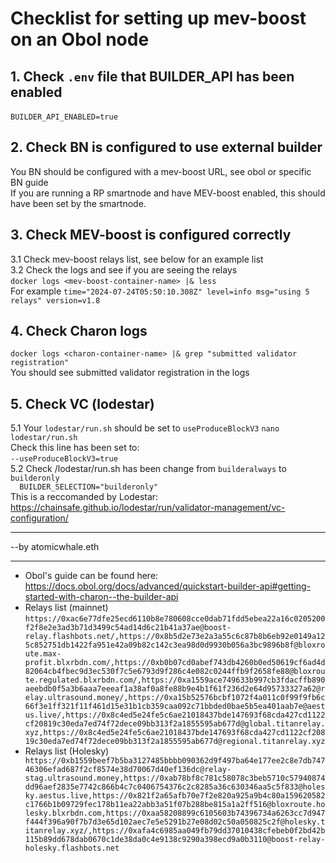 # Checklist for setting up mev-boost on an Obol node
## 1. Check `​.env` file that BUILDER_API has been enabled  
 ​`BUILDER_API_ENABLED=true`  
## 2. Check BN is configured to use external builder  
You BN should be configured with a mev-boost URL, see obol or specific BN guide  
If you are running a RP smartnode and have MEV-boost enabled, this should have been set by the smartnode.  
## 3. Check MEV-boost is configured correctly  
3.1 Check mev-boost relays list, see below for an example list  
3.2 Check the logs and see if you are seeing the relays  
 ​`docker logs <mev-boost-container-name> |& less`​   
For example
 `​time="2024-07-24T05:50:10.308Z" level=info msg="using 5 relays" version=v1.8​` 
## 4. Check Charon logs
 `​docker logs <charon-container-name> |& grep "submitted validator registration"`  
You should see submitted validator registration in the logs
## 5. Check VC (lodestar)
5.1 Your `lodestar/run.sh` should be set to `useProduceBlockV3`
 `nano lodestar/run.sh`  
 Check this line has been set to:  
 ​`--useProduceBlockV3=true`​  
5.2 Check /lodestar/run.sh has been change from `builderalways` to `builderonly`  
`  BUILDER_SELECTION="builderonly"`  
This is a reccomanded by Lodestar: https://chainsafe.github.io/lodestar/run/validator-management/vc-configuration/

---
--by atomicwhale.eth  

---
- Obol's guide can be found here: https://docs.obol.org/docs/advanced/quickstart-builder-api#getting-started-with-charon--the-builder-api
- Relays list (mainnet)
	`https://0xac6e77dfe25ecd6110b8e780608cce0dab71fdd5ebea22a16c0205200f2f8e2e3ad3b71d3499c54ad14d6c21b41a37ae@boost-relay.flashbots.net/,https://0x8b5d2e73e2a3a55c6c87b8b6eb92e0149a125c852751db1422fa951e42a09b82c142c3ea98d0d9930b056a3bc9896b8f@bloxroute.max-profit.blxrbdn.com/,https://0xb0b07cd0abef743db4260b0ed50619cf6ad4d82064cb4fbec9d3ec530f7c5e6793d9f286c4e082c0244ffb9f2658fe88@bloxroute.regulated.blxrbdn.com/,https://0xa1559ace749633b997cb3fdacffb890aeebdb0f5a3b6aaa7eeeaf1a38af0a8fe88b9e4b1f61f236d2e64d95733327a62@relay.ultrasound.money/,https://0xa15b52576bcbf1072f4a011c0f99f9fb6c66f3e1ff321f11f461d15e31b1cb359caa092c71bbded0bae5b5ea401aab7e@aestus.live/,https://0x8c4ed5e24fe5c6ae21018437bde147693f68cda427cd1122cf20819c30eda7ed74f72dece09bb313f2a1855595ab677d@global.titanrelay.xyz,https://0x8c4ed5e24fe5c6ae21018437bde147693f68cda427cd1122cf20819c30eda7ed74f72dece09bb313f2a1855595ab677d@regional.titanrelay.xyz`
- Relays list (Holesky)
  `​https://0xb1559beef7b5ba3127485bbbb090362d9f497ba64e177ee2c8e7db74746306efad687f2cf8574e38d70067d40ef136dc@relay-stag.ultrasound.money,https://0xab78bf8c781c58078c3beb5710c57940874dd96aef2835e7742c866b4c7c0406754376c2c8285a36c630346aa5c5f833@holesky.aestus.live,https://0x821f2a65afb70e7f2e820a925a9b4c80a159620582c1766b1b09729fec178b11ea22abb3a51f07b288be815a1a2ff516@bloxroute.holesky.blxrbdn.com,https://0xaa58208899c6105603b74396734a6263cc7d947f444f396a90f7b7d3e65d102aec7e5e5291b27e08d02c50a050825c2f@holesky.titanrelay.xyz/,https://0xafa4c6985aa049fb79dd37010438cfebeb0f2bd42b115b89dd678dab0670c1de38da0c4e9138c9290a398ecd9a0b3110@boost-relay-holesky.flashbots.net​`
